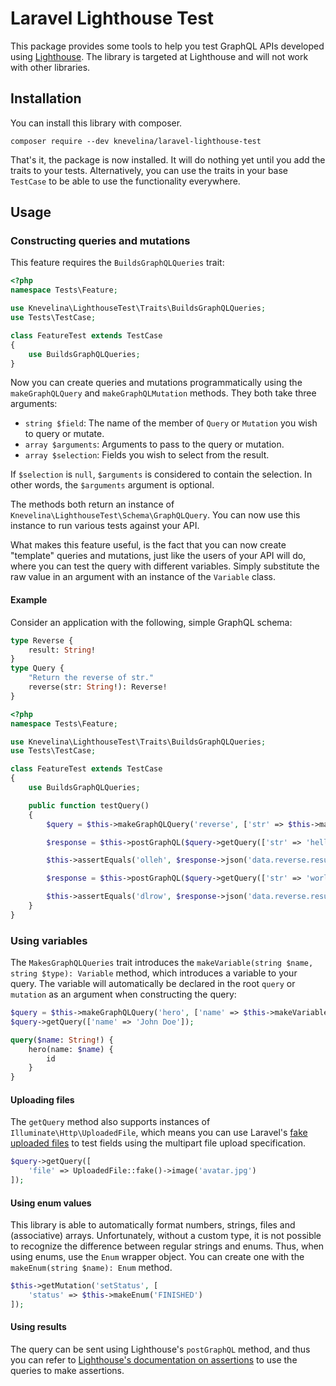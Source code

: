 # Laravel Lighthouse Test
This package provides some tools to help you test GraphQL APIs developed using [Lighthouse](https://www.lighthouse-php.com/). The library is targeted at Lighthouse and will not work with other libraries.

## Installation
You can install this library with composer.

```
composer require --dev knevelina/laravel-lighthouse-test
```

That's it, the package is now installed. It will do nothing yet until you add the traits to your tests. Alternatively, you can use the traits in your base `TestCase` to be able to use the functionality everywhere.

## Usage

### Constructing queries and mutations
This feature requires the `BuildsGraphQLQueries` trait:

```php
<?php
namespace Tests\Feature;

use Knevelina\LighthouseTest\Traits\BuildsGraphQLQueries;
use Tests\TestCase;

class FeatureTest extends TestCase
{
    use BuildsGraphQLQueries;
}
```

Now you can create queries and mutations programmatically using the `makeGraphQLQuery` and  `makeGraphQLMutation` methods. They both take three arguments:

- `string $field`: The name of the member of `Query` or `Mutation` you wish to query or mutate.
- `array $arguments`: Arguments to pass to the query or mutation.
- `array $selection`: Fields you wish to select from the result.

If `$selection` is `null`, `$arguments` is considered to contain the selection. In other words, the `$arguments` argument is optional.

The methods both return an instance of `Knevelina\LighthouseTest\Schema\GraphQLQuery`. You can now use this instance to run various tests against your API.

What makes this feature useful, is the fact that you can now create "template" queries and mutations, just like the users of your API will do, where you can test the query with different variables. Simply substitute the raw value in an argument with an instance of the `Variable` class.

#### Example
Consider an application with the following, simple GraphQL schema:

```graphql
type Reverse {
    result: String!
}
type Query {
    "Return the reverse of str."
    reverse(str: String!): Reverse!
}
```

```php
<?php
namespace Tests\Feature;

use Knevelina\LighthouseTest\Traits\BuildsGraphQLQueries;
use Tests\TestCase;

class FeatureTest extends TestCase
{
    use BuildsGraphQLQueries;

    public function testQuery()
    {
        $query = $this->makeGraphQLQuery('reverse', ['str' => $this->makeVariable('str', 'String!'))], []);

        $response = $this->postGraphQL($query->getQuery(['str' => 'hello']));

        $this->assertEquals('olleh', $response->json('data.reverse.result'));

        $response = $this->postGraphQL($query->getQuery(['str' => 'world']));

        $this->assertEquals('dlrow', $response->json('data.reverse.result'));
    }
}
```

### Using variables
The `MakesGraphQLQueries` trait introduces the `makeVariable(string $name, string $type): Variable` method, which introduces a variable to your query. The variable will automatically be declared in the root `query` or `mutation` as an argument when constructing the query:

```php
$query = $this->makeGraphQLQuery('hero', ['name' => $this->makeVariable('name', 'String!'), ['id']);
$query->getQuery(['name' => 'John Doe']);
```

```graphql
query($name: String!) {
    hero(name: $name) {
        id
    }
}
```

#### Uploading files
The `getQuery` method also supports instances of `Illuminate\Http\UploadedFile`, which means you can use Laravel's [fake uploaded files](https://laravel.com/docs/7.x/http-tests#testing-file-uploads) to test fields using the multipart file upload specification.

```php
$query->getQuery([
    'file' => UploadedFile::fake()->image('avatar.jpg')
]);
```

#### Using enum values
This library is able to automatically format numbers, strings, files and (associative) arrays. Unfortunately, without a custom type, it is not possible to recognize the difference between regular strings and enums. Thus, when using enums, use the `Enum` wrapper object. You can create one with the `makeEnum(string $name): Enum` method.

```php
$this->getMutation('setStatus', [
    'status' => $this->makeEnum('FINISHED')
]);
```

#### Using results
The query can be sent using Lighthouse's `postGraphQL` method, and thus you can refer to [Lighthouse's documentation on assertions](https://lighthouse-php.com/4.10/testing/phpunit.html#assertions) to use the queries to make assertions.